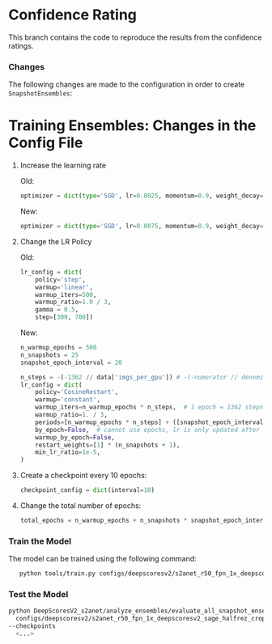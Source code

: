 # Confidence Rating

This branch contains the code to reproduce the results from the confidence ratings.

### Changes

The following changes are made to the configuration in order to create `SnapshotEnsembles`:

# Training Ensembles: Changes in the Config File



1. Increase the learning rate

   Old:

   ```python
   optimizer = dict(type='SGD', lr=0.0025, momentum=0.9, weight_decay=0.0001)
   ```

   New:

   ```python
   optimizer = dict(type='SGD', lr=0.0075, momentum=0.9, weight_decay=0.0001)
   ```

   

2. Change the LR Policy

   Old:

   ```python
   lr_config = dict(
       policy='step',
       warmup='linear',
       warmup_iters=500,
       warmup_ratio=1.0 / 3,
       gamma = 0.5,
       step=[300, 700])
   ```

   New:

   ```python
   n_warmup_epochs = 500
   n_snapshots = 25
   snapshot_epoch_interval = 20
   
   n_steps = -(-1362 // data['imgs_per_gpu']) # -(-numerator // denominator) is a way to round up an integer without importing a module like math
   lr_config = dict(
       policy='CosineRestart',
       warmup='constant',
       warmup_iters=n_warmup_epochs * n_steps,  # 1 epoch = 1362 steps
       warmup_ratio=1. / 3,
       periods=[n_warmup_epochs * n_steps] + ([snapshot_epoch_interval * n_steps] * n_snapshots),
       by_epoch=False,  # cannot use epochs, lr is only updated after epoch -> cosine annealing needs update per step
       warmup_by_epoch=False,
       restart_weights=[1] * (n_snapshots + 1),
       min_lr_ratio=1e-5,
   )
   ```

3. Create a checkpoint every 10 epochs:

   ```python
   checkpoint_config = dict(interval=10)
   ```

   

4. Change the total number of epochs:

   ```python
   total_epochs = n_warmup_epochs + n_snapshots * snapshot_epoch_interval
   ```

### Train the Model

The model can be trained using the following command:

```bash
   python tools/train.py configs/deepscoresv2/s2anet_r50_fpn_1x_deepscoresv2_sage_halfrez_crop.py
```

### Test the Model

```bash
python DeepScoresV2_s2anet/analyze_ensembles/evaluate_all_snapshot_ensemble.py
  configs/deepscoresv2/s2anet_r50_fpn_1x_deepscoresv2_sage_halfrez_crop.py
--checkpoints
  <...>
```
